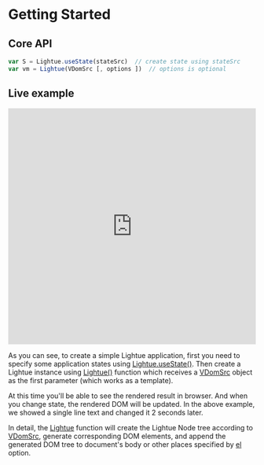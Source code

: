 # Getting Started

## Core API
```js
var S = Lightue.useState(stateSrc)  // create state using stateSrc
var vm = Lightue(VDomSrc [, options ])  // options is optional
```

## Live example
<iframe height="480" style="width: 100%;" scrolling="no" title="Getting Started" src="https://codepen.io/lxl898/embed/gOvvOPy?default-tab=js%2Cresult&editable=true" frameborder="no" loading="lazy" allowtransparency="true" allowfullscreen="true">
  See the Pen <a href="https://codepen.io/lxl898/pen/gOvvOPy">
  Getting Started</a> by lxl (<a href="https://codepen.io/lxl898">@lxl898</a>)
  on <a href="https://codepen.io">CodePen</a>.
</iframe>

As you can see, to create a simple Lightue application, first you need to specify some application states using [Lightue.useState()](../api/global#useState-stateSrc-). Then create a Lightue instance using [Lightue()](../api/global) function which receives a [VDomSrc](../api/template) object as the first parameter (which works as a template).

At this time you'll be able to see the rendered result in browser. And when you change state, the rendered DOM will be updated. In the above example, we showed a single line text and changed it 2 seconds later.

In detail, the [Lightue](../api/global) function will create the Lightue Node tree according to [VDomSrc](../api/template), generate corresponding DOM elements, and append the generated DOM tree to document's body or other places specified by [el](../api/global#options) option.
